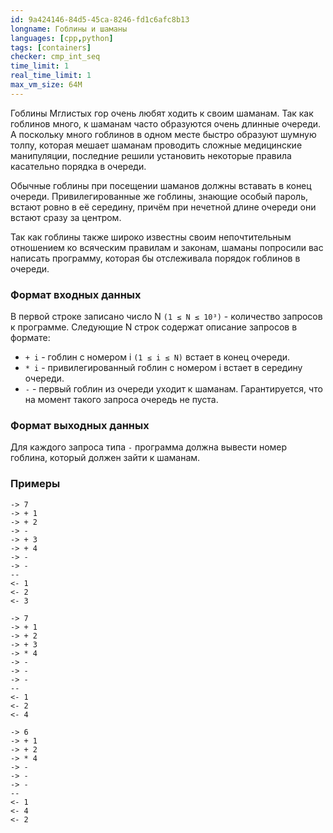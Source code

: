 ```yaml
---
id: 9a424146-84d5-45ca-8246-fd1c6afc8b13
longname: Гоблины и шаманы
languages: [cpp,python]
tags: [containers]
checker: cmp_int_seq
time_limit: 1
real_time_limit: 1
max_vm_size: 64M
---
```



Гоблины Мглистых гор очень любят ходить к своим шаманам. Так как гоблинов много, к шаманам часто образуются очень длинные очереди. А поскольку много гоблинов в одном месте быстро образуют шумную толпу, которая мешает шаманам проводить сложные медицинские манипуляции, последние решили установить некоторые правила касательно порядка в очереди.

Обычные гоблины при посещении шаманов должны вставать в конец очереди. Привилегированные же гоблины, знающие особый пароль, встают ровно в её середину, причём при нечетной длине очереди они встают сразу за центром.

Так как гоблины также широко известны своим непочтительным отношением ко всяческим правилам и законам, шаманы попросили вас написать программу, которая бы отслеживала порядок гоблинов в очереди.

### Формат входных данных

В первой строке записано число N `(1 ≤ N ≤ 10³)` - количество запросов к программе. Следующие N строк содержат описание запросов в формате:

- `+ i` - гоблин с номером i `(1 ≤ i ≤ N)` встает в конец очереди.
- `* i` - привилегированный гоблин с номером i встает в середину очереди.
- `-` - первый гоблин из очереди уходит к шаманам. Гарантируется, что на момент такого запроса очередь не пуста.

### Формат выходных данных

Для каждого запроса типа `-` программа должна вывести номер гоблина, который должен зайти к шаманам.

### Примеры

```
-> 7
-> + 1
-> + 2
-> -
-> + 3
-> + 4
-> -
-> -
--
<- 1
<- 2
<- 3
```

```
-> 7
-> + 1
-> + 2
-> + 3
-> * 4
-> -
-> -
-> -
--
<- 1
<- 2
<- 4
```

```
-> 6
-> + 1
-> + 2
-> * 4
-> -
-> -
-> -
--
<- 1
<- 4
<- 2
```
